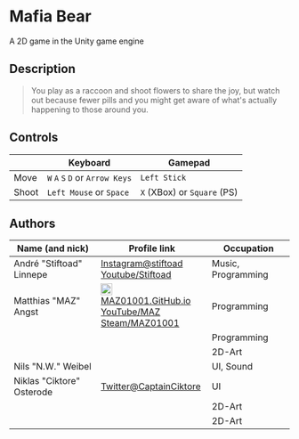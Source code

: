 # Mafia Bear

A 2D game in the Unity game engine

## Description

>
> You play as a raccoon and shoot flowers to share the joy,
> but watch out because fewer pills and you might get aware of what's actually happening to those around you.
>

## Controls

|       | Keyboard                        | Gamepad                     |
| ----- | ------------------------------- | --------------------------- |
| Move  | `W` `A` `S` `D` or `Arrow Keys` | `Left Stick`                |
| Shoot | `Left Mouse` or `Space`         | `X` (XBox) or `Square` (PS) |

## Authors

| Name (and nick)           | Profile link                                                                                                                                                                                                                                                                           | Occupation         |
| ------------------------- | -------------------------------------------------------------------------------------------------------------------------------------------------------------------------------------------------------------------------------------------------------------------------------------- | ------------------ |
| André "Stiftoad" Linnepe  | [Instagram@stiftoad](https://www.instagram.com/stiftoad/)<br>[Youtube/Stiftoad](https://www.youtube.com/channel/UC_r9MmRsCjODSs8aRjsXhRw)                                                                                                                                              | Music, Programming |
| Matthias "MAZ" Angst      | [<img src="https://maz01001.github.io/img/icon.svg" height="18" style="height:1.3rem;vertical-align:text-bottom;"/> MAZ01001.GitHub.io](https://maz01001.github.io/)<br/>[YouTube/MAZ](https://www.youtube.com/@MAZ01001)<br/>[Steam/MAZ01001](https://steamcommunity.com/id/MAZ01001) | Programming        |
|                           |                                                                                                                                                                                                                                                                                        | Programming        |
|                           |                                                                                                                                                                                                                                                                                        | 2D-Art             |
| Nils "N.W." Weibel        |                                                                                                                                                                                                                                                                                        | UI, Sound          |
| Niklas "Ciktore" Osterode | [Twitter@CaptainCiktore](https://twitter.com/CaptainCiktore)                                                                                                                                                                                                                           | UI                 |
|                           |                                                                                                                                                                                                                                                                                        | 2D-Art             |
|                           |                                                                                                                                                                                                                                                                                        | 2D-Art             |
